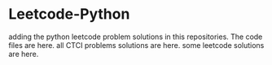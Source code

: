 # Leetcode-Python
adding the python leetcode problem solutions in this repositories. 
The code files are here.
all CTCI problems solutions are here.
some leetcode solutions are here.




























































































































































































































































































































































































































































































































































































































































































































































































































































































































































































































































































